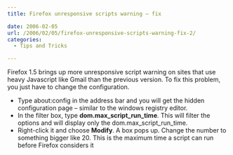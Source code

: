 ```yaml
---
title: Firefox unresponsive scripts warning – fix

date: 2006-02-05
url: /2006/02/05/firefox-unresponsive-scripts-warning-fix-2/
categories:
  - Tips and Tricks

---
```

Firefox 1.5 brings up more unresponsive script warning on sites that use heavy Javascript like Gmail than the previous version. To fix this problem, you just have to change the configuration.

  * Type about:config in the address bar and you will get the hidden configuration page &#8211; similar to the windows registry editor.
  * In the filter box, type **dom.max\_script\_run_time**. This will filter the options and will display only the dom.max\_script\_run_time.
  * Right-click it and choose **Modify**. A box pops up. Change the number to something bigger like 20. This is the maximum time a script can run before Firefox considers it